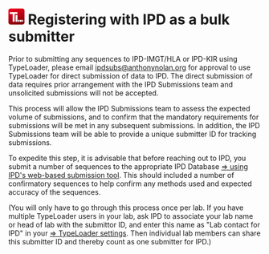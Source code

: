 # ![Icon](images/TypeLoader_32.png) Registering with IPD as a bulk submitter

Prior to submitting any sequences to IPD-IMGT/HLA or IPD-KIR using TypeLoader, please email [ipdsubs@anthonynolan.org](mailto:ipdsubs@anthonynolan.org) for approval to use TypeLoader for direct submission of data to IPD. The direct submission of data requires prior arrangement with the IPD Submissions team and unsolicited submissions will not be accepted. 

This process will allow the IPD Submissions team to assess the expected volume of submissions, and to confirm that the mandatory requirements for submissions will be met in any subsequent submissions. In addition, the IPD Submissions team will be able to provide a unique submitter ID for tracking submissions. 

To expedite this step, it is advisable that before reaching out to IPD, you submit a number of sequences to the appropriate IPD Database [=> using IPD's web-based submission tool](ipd_webform.md). This should included a number of confirmatory sequences to help confirm any methods used and expected accuracy of the sequences.

(You will only have to go through this process once per lab. If you have multiple TypeLoader users in your lab,  ask IPD to associate your lab name or head of lab with the submittor ID, and enter this name as "Lab contact for IPD" in your [=> TypeLoader settings](settings.md). Then individual lab members can share this submitter ID and thereby count as one submitter for IPD.)